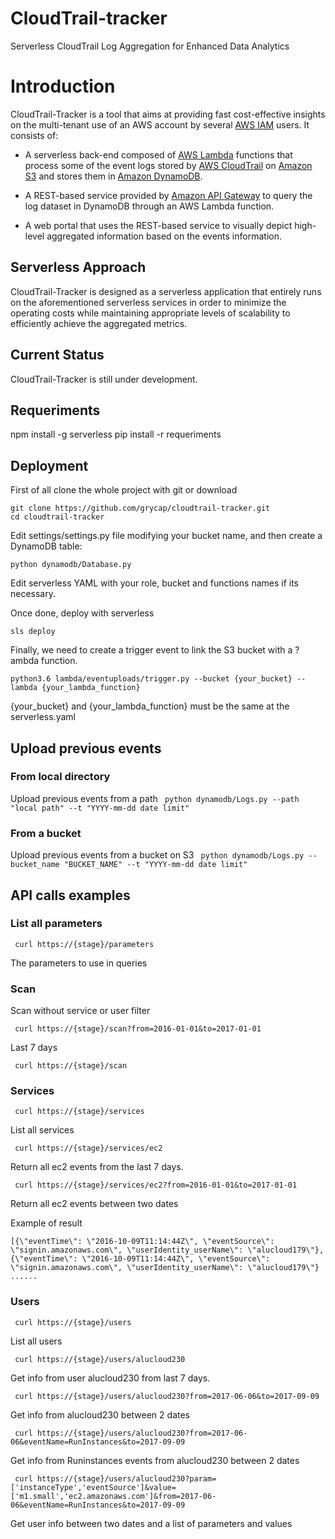 # CloudTrail-tracker
Serverless CloudTrail Log Aggregation for Enhanced Data Analytics

# Introduction

CloudTrail-Tracker is a tool that aims at providing fast cost-effective insights on the multi-tenant use of an AWS account by several [AWS IAM](https://aws.amazon.com/iam/) users. It consists of:

* A serverless back-end composed of [AWS Lambda](https://aws.amazon.com/lambda) functions that process some of the event logs stored by [AWS CloudTrail](https://aws.amazon.com/cloudtrail/) on [Amazon S3](https://aws.amazon.com/s3) and stores them in [Amazon DynamoDB](https://aws.amazon.com/dynamodb/). 

* A REST-based service provided by [Amazon API Gateway](https://aws.amazon.com/api-gateway/) to query the log dataset in DynamoDB through an AWS Lambda function.

* A web portal that uses the REST-based service to visually depict high-level aggregated information based on the events information.

## Serverless Approach

CloudTrail-Tracker is designed as a serverless application that entirely runs on the aforementioned serverless services in order to minimize the operating costs while maintaining appropriate levels of scalability to efficiently achieve the aggregated metrics.


## Current Status

CloudTrail-Tracker is still under development.

## Requeriments


npm install -g serverless
pip install -r requeriments

## Deployment

First of all clone the whole project with git or download

```
git clone https://github.com/grycap/cloudtrail-tracker.git
cd cloudtrail-tracker
```

Edit settings/settings.py file modifying your bucket name, and then create a DynamoDB table:

```
python dynamodb/Database.py
```

Edit serverless YAML with your role, bucket and functions names if its necessary.

Once done, deploy with serverless

```
sls deploy
```

Finally, we need to create a trigger event to link the S3 bucket with a ?ambda function.

```
python3.6 lambda/eventuploads/trigger.py --bucket {your_bucket} --lambda {your_lambda_function}
```
{your_bucket} and {your_lambda_function} must be the same at the serverless.yaml



## Upload previous events

    

   ### From local directory

   Upload previous events from a path
   ``` python dynamodb/Logs.py --path "local path" --t "YYYY-mm-dd date limit"```

   ### From a bucket

   Upload previous events from a bucket on S3
   ``` python dynamodb/Logs.py --bucket_name "BUCKET_NAME" --t "YYYY-mm-dd date limit"```




## API calls examples

### List all parameters
   ``` curl https://{stage}/parameters```

   The parameters to use in queries

### Scan

  Scan without service or user filter
  
  ``` curl https://{stage}/scan?from=2016-01-01&to=2017-01-01```
  
  Last 7 days
  
  ``` curl https://{stage}/scan```

### Services
   ``` curl https://{stage}/services```

  List all services

  ``` curl https://{stage}/services/ec2```

  Return all ec2 events from the last 7 days.

  ``` curl https://{stage}/services/ec2?from=2016-01-01&to=2017-01-01```

  Return all ec2 events between two dates

  Example of result
  ```
  [{\"eventTime\": \"2016-10-09T11:14:44Z\", \"eventSource\": \"signin.amazonaws.com\", \"userIdentity_userName\": \"alucloud179\"}, {\"eventTime\": \"2016-10-09T11:14:44Z\", \"eventSource\": \"signin.amazonaws.com\", \"userIdentity_userName\": \"alucloud179\"} ......

  ```
### Users
  ``` curl https://{stage}/users```

  List all users

  ``` curl https://{stage}/users/alucloud230```

  Get info from user alucloud230 from last 7 days.

  ``` curl https://{stage}/users/alucloud230?from=2017-06-06&to=2017-09-09```

  Get info from alucloud230 between 2 dates

  ``` curl https://{stage}/users/alucloud230?from=2017-06-06&eventName=RunInstances&to=2017-09-09```

  Get info from Runinstances events from alucloud230 between 2 dates

  ``` curl https://{stage}/users/alucloud230?param=['instanceType','eventSource']&value=['m1.small','ec2.amazonaws.com']&from=2017-06-06&eventName=RunInstances&to=2017-09-09```

  Get user info between two dates and a list of parameters and values
